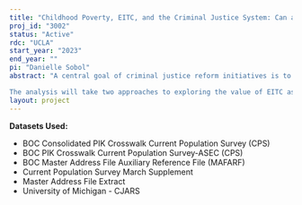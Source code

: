 ```yaml
---
title: "Childhood Poverty, EITC, and the Criminal Justice System: Can an early intervention prevent Criminal Justice System Involvement?"
proj_id: "3002"
status: "Active"
rdc: "UCLA"
start_year: "2023"
end_year: ""
pi: "Danielle Sobol"
abstract: "A central goal of criminal justice reform initiatives is to reduce the number of people whose lives are altered by the justice system, often by reducing justice system involvement. The majority of policies that work to this end - for example: diversion efforts or sentencing reform - focus on interventions within the system itself. Such policies the fail to address the root causes, structural inequalities, and institutional contexts that lead to criminal justice system involvement in the first place. Poverty is a significant root cause of criminal justice system interaction and growing up in poverty is directly associated with a host of risk factors for justice system involvement. This research explores how the Earned Income Tax Credit (EITC), a safety net benefit that has been associated with substantial declines in childhood poverty rates, might protect an individual from the life-changing negative consequences of the justice system in adulthood. It investigates the questions: Do policies that reduce childhood poverty prevent subsequent involvement in the criminal justice system? For whom might such policies prevent involvement, by how much, and what crimes might be affected?

The analysis will take two approaches to exploring the value of EITC as an early intervention. The first will exploit state-level generosity in supplemental EITC benefits to estimate the impact of high-level policy variation on all children. The second will focus on children in EITC beneficiary households and, similarly, exploit variation in state EITC policy to estimate the effects of marginal increases in benefits. Both analyses will utilize childhood data from the Current Population Survey - Annual Social and Economic Supplement data (CPS-ASEC) linked with adult criminal justice outcomes from The Criminal Justice Administrative Records System (CJARS). Analyses will explore heterogeneous effects by race in order to identify for whom the EITC might mitigate the consequences of childhood poverty on criminal justice system interaction and how that might impact racial disparity in the justice system, as well as effects by gender and age cohort to explore how benefits or information campaigns can be best targeted. The final scholarly product will be a dissertation and a journal article. As governments consider the critical goal of criminal justice system reform, this research can offer insight into a social policy, rather than a justice system policy, that targets a root cause of criminal justice system interaction and that could provide a policy lever to reduce inequality."
layout: project
---
```


**Datasets Used:**

  - BOC Consolidated PIK Crosswalk Current Population Survey (CPS) 
  - BOC PIK Crosswalk Current Population Survey-ASEC (CPS) 
  - BOC Master Address File Auxiliary Reference File (MAFARF) 
  - Current Population Survey March Supplement 
  - Master Address File Extract 
  - University of Michigan - CJARS 

